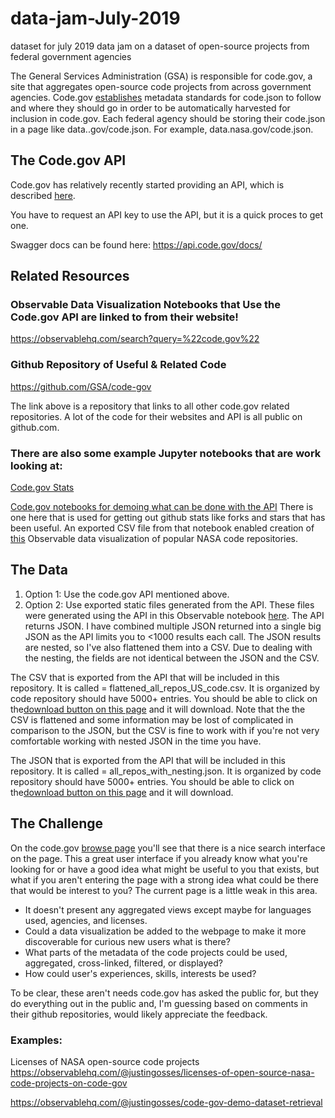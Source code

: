 # data-jam-July-2019
dataset for july 2019 data jam on a dataset of open-source projects from federal government agencies

The General Services Administration (GSA) is responsible for code.gov, a site that aggregates open-source code projects from across government agencies. Code.gov <a href="https://www.code.gov/about/compliance/inventory-code">establishes</a> metadata standards for code.json to follow and where they should go in order to be automatically harvested for inclusion in code.gov. Each federal agency should be storing their code.json in a page like data.<agency name>.gov/code.json. For example, data.nasa.gov/code.json. 

## The Code.gov API
Code.gov has relatively recently started providing an API, which is described <a href="https://developers.code.gov/basics.html"> here</a>.

You have to request an API key to use the API, but it is a quick proces to get one.

Swagger docs can be found here: https://api.code.gov/docs/

## Related Resources
### Observable Data Visualization Notebooks that Use the Code.gov API are linked to from their website!

https://observablehq.com/search?query=%22code.gov%22

### Github Repository of Useful & Related Code
https://github.com/GSA/code-gov

The link above is a repository that links to all other code.gov related repositories. A lot of the code for their websites and API is all public on github.com.

### There are also some example Jupyter notebooks that are work looking at:
 
<a href="https://github.com/GSA/code-gov-stats">Code.gov Stats</a>

<a href="https://github.com/GSA/code-gov-stats-jupyter-notebook"> Code.gov notebooks for demoing what can be done with the API</a> There is one here that is used for getting out github stats like forks and stars that has been useful. An exported CSV file from that notebook enabled creation of <a href="https://observablehq.com/@justingosses/public-engagement-with-nasas-open-source-code-projects-on-g">this</a> Observable data visualization of popular NASA code repositories. 

## The Data
1. Option 1: Use the code.gov API mentioned above.
2. Option 2: Use exported static files generated from the API. These files were generated using the API in this Observable notebook <a href="https://observablehq.com/@justingosses/code-gov-demo-dataset-retrieval">here</a>. The API returns JSON. I have combined multiple JSON returned into a single big JSON as the API limits you to <1000 results each call. The JSON results are nested, so I've also flattened them into a CSV. Due to dealing with the nesting, the fields are not identical between the JSON and the CSV.

The CSV that is exported from the API that will be included in this repository. It is called = flattened_all_repos_US_code.csv. It is organized by code repository should have 5000+ entries. You should be able to click on the<a href="https://github.com/houstondatavis/data-jam-July-2019/blob/master/flattened_all_repos_US_code.csv">download button on this page</a> and it will download. Note that the the CSV is flattened and some information may be lost of complicated in comparison to the JSON, but the CSV is fine to work with if you're not very comfortable working with nested JSON in the time you have.

The JSON that is exported from the API that will be included in this repository. It is called = all_repos_with_nesting.json. It is organized by code repository should have 5000+ entries. You should be able to click on the<a href="https://github.com/houstondatavis/data-jam-July-2019/blob/master/all_repos_with_nesting.json">download button on this page</a> and it will download.

## The Challenge
On the code.gov <a href="https://www.code.gov/browse-projects?page=1&size=10&sort=data_quality">browse page</a> you'll see that there is a nice search interface on the page. This a great user interface if you already know what you're looking for or have a good idea what might be useful to you that exists, but what if you aren't entering the page with a strong idea what could be there that would be interest to you? The current page is a little weak in this area. 
- It doesn't present any aggregated views except maybe for languages used, agencies, and licenses. 
- Could a data visualization be added to the webpage to make it more discoverable for curious new users what is there?
- What parts of the metadata of the code projects could be used, aggregated, cross-linked, filtered, or displayed?
- How could user's experiences, skills, interests be used?

To be clear, these aren't needs code.gov has asked the public for, but they do everything out in the public and, I'm guessing based on comments in their github repositories, would likely appreciate the feedback. 

### Examples:
Licenses of NASA open-source code projects
https://observablehq.com/@justingosses/licenses-of-open-source-nasa-code-projects-on-code-gov

https://observablehq.com/@justingosses/code-gov-demo-dataset-retrieval
